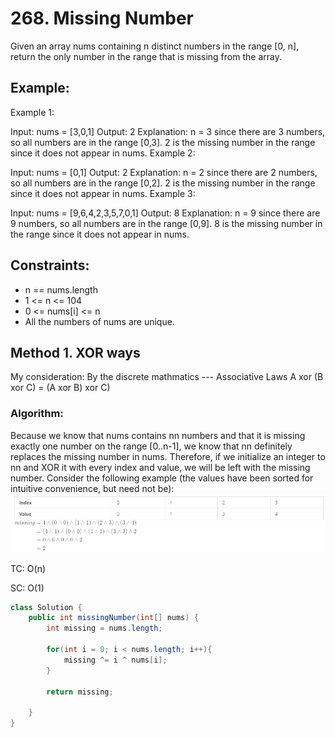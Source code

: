 # 268. Missing Number

Given an array nums containing n distinct numbers in the range [0, n], return the only number in the range that is missing from the array.

## Example:

Example 1:

Input: nums = [3,0,1]
Output: 2
Explanation: n = 3 since there are 3 numbers, so all numbers are in the range [0,3]. 2 is the missing number in the range since it does not appear in nums.
Example 2:

Input: nums = [0,1]
Output: 2
Explanation: n = 2 since there are 2 numbers, so all numbers are in the range [0,2]. 2 is the missing number in the range since it does not appear in nums.
Example 3:

Input: nums = [9,6,4,2,3,5,7,0,1]
Output: 8
Explanation: n = 9 since there are 9 numbers, so all numbers are in the range [0,9]. 8 is the missing number in the range since it does not appear in nums.
 

## Constraints:

+ n == nums.length
+ 1 <= n <= 104
+ 0 <= nums[i] <= n
+ All the numbers of nums are unique.

## Method 1. XOR ways
My consideration: By the discrete mathmatics --- Associative Laws A xor (B xor C) = (A xor B) xor C)

### Algorithm: 

Because we know that nums contains nn numbers and that it is missing exactly one number on the range [0..n-1], we know that nn definitely replaces the missing number in nums. Therefore, if we initialize an integer to nn and XOR it with every index and value, we will be left with the missing number. Consider the following example (the values have been sorted for intuitive convenience, but need not be):
![XOR ways](images/XORways.png)

TC: O(n)

SC: O(1)

```java
class Solution {
    public int missingNumber(int[] nums) {
        int missing = nums.length;
        
        for(int i = 0; i < nums.length; i++){
            missing ^= i ^ nums[i];
        }
        
        return missing;
        
    }
}
```

